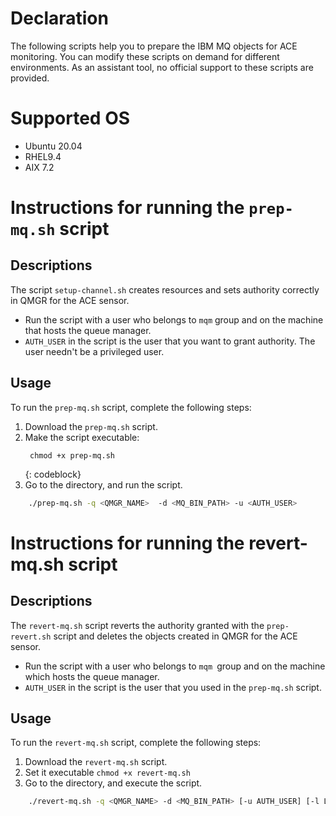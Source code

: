 # Declaration

The following scripts help you to prepare the IBM MQ objects for ACE monitoring. You can modify these scripts on demand for different environments. As an assistant tool, no official support to these scripts are provided.

# Supported OS

- Ubuntu 20.04
- RHEL9.4
- AIX 7.2 
# Instructions for running the `prep-mq.sh` script
## Descriptions
 
The script `setup-channel.sh` creates resources and sets authority correctly in QMGR for the ACE sensor. 
* Run the script with a user who belongs to `mqm` group and on the machine that hosts the queue manager.
* `AUTH_USER` in the script is the user that you want to grant authority. The user needn't be a privileged user.
 
## Usage

To run the `prep-mq.sh` script, complete the following steps:
1. Download the `prep-mq.sh` script. 
2. Make the script executable:
    ```
     chmod +x prep-mq.sh
     ```
     {: codeblock}
3. Go to the directory, and run the script.

```sh
    ./prep-mq.sh -q <QMGR_NAME>  -d <MQ_BIN_PATH> -u <AUTH_USER>
```
# Instructions for running the revert-mq.sh script

## Descriptions

The `revert-mq.sh` script reverts the authority granted with the `prep-revert.sh` script and deletes the objects created in QMGR for the ACE sensor. 
* Run the script with a user who belongs to `mqm `group and on the machine which hosts the queue manager.
* `AUTH_USER` in the script is the user that you used in the `prep-mq.sh` script.
 
## Usage

To run the `revert-mq.sh` script, complete the following steps:

1. Download the `revert-mq.sh` script.
2. Set it executable `chmod +x revert-mq.sh`
3. Go to the directory, and execute the script.
```sh
    ./revert-mq.sh -q <QMGR_NAME> -d <MQ_BIN_PATH> [-u AUTH_USER] [-l LISTENER_NAME]  [-c CHANNEL_NAME]  [-t TOPIC_NAME]
```




